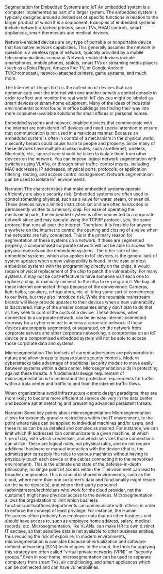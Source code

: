 Segmentation for Embedded Systems and IoT
An embedded system is a computer implemented as part of a larger system. The embedded system is typically designed around a limited set of specific functions in relation to the larger product of which it is a component. Examples of embedded systems include network-attached printers, smart TVs, HVAC controls, smart appliances, smart thermostats and medical devices. 

Network-enabled devices are any type of portable or nonportable device that has native network capabilities. This generally assumes the network in question is a wireless type of network, typically provided by a mobile telecommunications company. Network-enabled devices include smartphones, mobile phones, tablets, smart TVs or streaming media players (such as a Roku Player, Amazon Fire TV, or Google Android TV/Chromecast), network-attached printers, game systems, and much more. 

The Internet of Things (IoT) is the collection of devices that can communicate over the internet with one another or with a control console in order to affect and monitor the real world. IoT devices might be labeled as smart devices or smart-home equipment. Many of the ideas of industrial environmental control found in office buildings are finding their way into more consumer-available solutions for small offices or personal homes.  

Embedded systems and network-enabled devices that communicate with the internet are considered IoT devices and need special attention to ensure that communication is not used in a malicious manner. Because an embedded system is often in control of a mechanism in the physical world, a security breach could cause harm to people and property. Since many of these devices have multiple access routes, such as ethernet, wireless, Bluetooth, etc., special care should be taken to isolate them from other devices on the network. You can impose logical network segmentation with switches using VLANs, or through other traffic-control means, including MAC addresses, IP addresses, physical ports, protocols, or application filtering, routing, and access control management. Network segmentation can be used to isolate IoT environments. 


Narrator: The characteristics that make embedded systems operate efficiently are also a security risk. Embedded systems are often used to control something physical, such as a valve for water, steam, or even oil. These devices have a limited instruction set and are often hardcoded or permanently written to a memory chip. For ease of operating the mechanical parts, the embedded system is often connected to a corporate network since and may operate using the TCP/IP protocol, yes, the same protocol that runs all over the internet. Therefore, it is feasible for anyone anywhere on the internet to control the opening and closing of a valve when the networks are fully connected. This is the primary reason for segmentation of these systems on a network. If these are segmented properly, a compromised corporate network will not be able to access the physical controls on the embedded systems.  The other side of the embedded systems, which also applies to IoT devices, is the general lack of system updates when a new vulnerability is found. In the case of most embedded systems with the programming directly on the chips, it would require physical replacement of the chip to patch the vulnerability. For many systems, it may not be cost-effective to have someone visit each one to replace a chip, or manually connect to the chip to re-program it.   We buy all these internet connected things because of the convenience. Cameras, light bulbs, speakers, refrigerators, etc. all bring some sort of convenience to our lives, but they also introduce risk. While the reputable mainstream brands will likely provide updates to their devices when a new vulnerability is discovered, many of the smaller companies simply don’t plan to do that as they seek to control the costs of a device. These devices, when connected to a corporate network, can be an easy internet-connected doorway for a cyber criminal to access a corporate network. If these devices are properly segmented, or separated, on the network from corporate servers and other corporate networking, a compromise on an IoT device or a compromised embedded system will not be able to access those corporate data and systems.  




Microsegmentation
The toolsets of current adversaries are polymorphic in nature and allow threats to bypass static security controls. Modern cyberattacks take advantage of traditional security models to move easily between systems within a data center. Microsegmentation aids in protecting against these threats. A fundamental design requirement of microsegmentation is to understand the protection requirements for traffic within a data center and traffic to and from the internet traffic flows. 

When organizations avoid infrastructure-centric design paradigms, they are more likely to become more efficient at service delivery in the data center and become apt at detecting and preventing advanced persistent threats. 


Narrator: Some key points about microsegmentation:  Microsegmentation allows for extremely granular restrictions within the IT environment, to the point where rules can be applied to individual machines and/or users, and these rules can be as detailed and complex as desired. For instance, we can limit which IP addresses can communicate to a given machine, at which time of day, with which credentials, and which services those connections can utilize.   These are logical rules, not physical rules, and do not require additional hardware or manual interaction with the device (that is, the administrator can apply the rules to various machines without having to physically touch each device or the cables connecting it to the networked environment).   This is the ultimate end state of the defense-in-depth philosophy; no single point of access within the IT environment can lead to broader compromise.   This is crucial in shared environments, such as the cloud, where more than one customer’s data and functionality might reside on the same device(s), and where third-party personnel (administrators/technicians who work for the cloud provider, not the customer) might have physical access to the devices.  Microsegmentation allows the organization to limit which business functions/units/offices/departments can communicate with others, in order to enforce the concept of least privilege. For instance, the Human Resources office probably has employee data that no other business unit should have access to, such as employee home address, salary, medical records, etc. Microsegmentation, like VLANs, can make HR its own distinct IT enclave, so that sensitive data is not available to other business entities, thus reducing the risk of exposure.  In modern environments, microsegmentation is available because of virtualization and software-defined networking (SDN) technologies. In the cloud, the tools for applying this strategy are often called “virtual private networks (VPN)” or "security groups.”  Even in your home, microsegmentation can be used to separate computers from smart TVs, air conditioning, and smart appliances which can be connected and can have vulnerabilities.